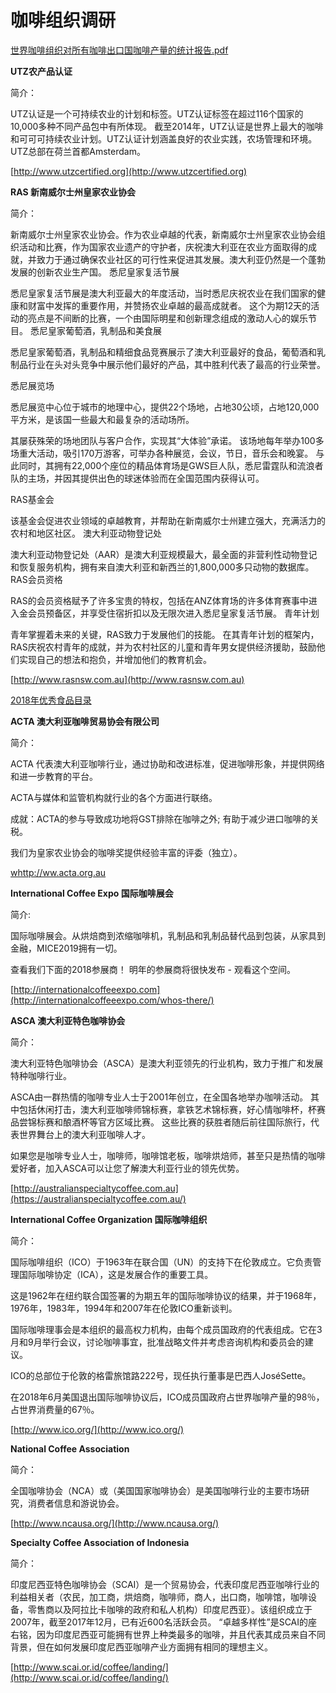 # 咖啡组织调研

[世界咖啡组织对所有咖啡出口国咖啡产量的统计报告.pdf](调研材料/世界咖啡组织对所有咖啡出口国咖啡产量的统计报告.pdf)

**UTZ农产品认证**

简介：

UTZ认证是一个可持续农业的计划和标签。UTZ认证标签在超过116个国家的10,000多种不同产品包中有所体现。 截至2014年，UTZ认证是世界上最大的咖啡和可可可持续农业计划。UTZ认证计划涵盖良好的农业实践，农场管理和环境。UTZ总部在荷兰首都Amsterdam。

[http://www.utzcertified.org](http://www.utzcertified.org)


**RAS 新南威尔士州皇家农业协会**

简介：

新南威尔士州皇家农业协会。作为农业卓越的代表，新南威尔士州皇家农业协会组织活动和比赛，作为国家农业遗产的守护者，庆祝澳大利亚在农业方面取得的成就，并致力于通过确保农业社区的可行性来促进其发展。澳大利亚仍然是一个蓬勃发展的创新农业生产国。
悉尼皇家复活节展

悉尼皇家复活节展是澳大利亚最大的年度活动，当时悉尼庆祝农业在我们国家的健康和财富中发挥的重要作用，并赞扬农业卓越的最高成就者。 这个为期12天的活动的亮点是不间断的比赛，一个由国际明星和创新理念组成的激动人心的娱乐节目。
悉尼皇家葡萄酒，乳制品和美食展

悉尼皇家葡萄酒，乳制品和精细食品竞赛展示了澳大利亚最好的食品，葡萄酒和乳制品行业在头对头竞争中展示他们最好的产品，其中胜利代表了最高的行业荣誉。

悉尼展览场

悉尼展览中心位于城市的地理中心，提供22个场地，占地30公顷，占地120,000平方米，是该国一些最大和最复杂的活动场所。

其屡获殊荣的场地团队与客户合作，实现其“大体验”承诺。 该场地每年举办100多场重大活动，吸引170万游客，可举办各种展览，会议，节日，音乐会和晚宴。 与此同时，其拥有22,000个座位的精品体育场是GWS巨人队，悉尼雷霆队和流浪者队的主场，并因其提供出色的球迷体验而在全国范围内获得认可。

RAS基金会

该基金会促进农业领域的卓越教育，并帮助在新南威尔士州建立强大，充满活力的农村和地区社区。
澳大利亚动物登记处

澳大利亚动物登记处（AAR）是澳大利亚规模最大，最全面的非营利性动物登记和恢复服务机构，拥有来自澳大利亚和新西兰的1,800,000多只动物的数据库。
RAS会员资格

RAS的会员资格赋予了许多宝贵的特权，包括在ANZ体育场的许多体育赛事中进入金会员预备区，并享受住宿折扣以及无限次进入悉尼皇家复活节展。
青年计划

青年掌握着未来的关键，RAS致力于发展他们的技能。 在其青年计划的框架内，RAS庆祝农村青年的成就，并为农村社区的儿童和青年男女提供经济援助，鼓励他们实现自己的想法和抱负，并增加他们的教育机会。 


[http://www.rasnsw.com.au](http://www.rasnsw.com.au)


[2018年优秀食品目录](调研材料/2018finefoodcatalogueweb.pdf)

**ACTA 澳大利亚咖啡贸易协会有限公司**

简介：

ACTA 代表澳大利亚咖啡行业，通过协助和改进标准，促进咖啡形象，并提供网络和进一步教育的平台。

ACTA与媒体和监管机构就行业的各个方面进行联络。

成就：ACTA的参与导致成功地将GST排除在咖啡之外; 有助于减少进口咖啡的关税。

我们为皇家农业协会的咖啡奖提供经验丰富的评委（独立）。

[whttp://ww.acta.org.au](http://www.acta.org.au)

**International Coffee Expo 国际咖啡展会**

简介:

国际咖啡展会。从烘焙商到浓缩咖啡机，乳制品和乳制品替代品到包装，从家具到金融，MICE2019拥有一切。

查看我们下面的2018参展商！ 明年的参展商将很快发布 - 观看这个空间。 

[http://internationalcoffeeexpo.com](http://internationalcoffeeexpo.com/whos-there/)

**ASCA 澳大利亚特色咖啡协会**

简介：

澳大利亚特色咖啡协会（ASCA）是澳大利亚领先的行业机构，致力于推广和发展特种咖啡行业。

ASCA由一群热情的咖啡专业人士于2001年创立，在全国各地举办咖啡活动。 其中包括休闲打击，澳大利亚咖啡师锦标赛，拿铁艺术锦标赛，好心情咖啡杯，杯赛品尝锦标赛和酿酒杯等官方区域比赛。 这些比赛的获胜者随后前往国际旅行，代表世界舞台上的澳大利亚咖啡人才。

如果您是咖啡专业人士，咖啡师，咖啡馆老板，咖啡烘焙师，甚至只是热情的咖啡爱好者，加入ASCA可以让您了解澳大利亚行业的领先优势。 

[http://australianspecialtycoffee.com.au](https://australianspecialtycoffee.com.au/)

**International Coffee Organization 国际咖啡组织**

简介：

国际咖啡组织（ICO）于1963年在联合国（UN）的支持下在伦敦成立。它负责管理国际咖啡协定（ICA），这是发展合作的重要工具。

这是1962年在纽约联合国签署的为期五年的国际咖啡协议的结果，并于1968年，1976年，1983年，1994年和2007年在伦敦ICO重新谈判。

国际咖啡理事会是本组织的最高权力机构，由每个成员国政府的代表组成。它在3月和9月举行会议，讨论咖啡事宜，批准战略文件并考虑咨询机构和委员会的建议。

ICO的总部位于伦敦的格雷旅馆路222号，现任执行董事是巴西人JoséSette。

在2018年6月美国退出国际咖啡协议后，ICO成员国政府占世界咖啡产量的98％，占世界消费量的67％。

[http://www.ico.org/](http://www.ico.org/)

**National Coffee Association**

简介：

全国咖啡协会（NCA）或（美国国家咖啡协会）是美国咖啡行业的主要市场研究，消费者信息和游说协会。

[http://www.ncausa.org/](http://www.ncausa.org/)

**Specialty Coffee Association of Indonesia**

简介：

印度尼西亚特色咖啡协会（SCAI）是一个贸易协会，代表印度尼西亚咖啡行业的利益相关者（农民，加工商，烘焙商，咖啡师，商人，出口商，咖啡馆，咖啡设备，零售商以及阿拉比卡咖啡的政府和私人机构）印度尼西亚）。该组织成立于2007年，截至2017年12月，已有近600名活跃会员。 “卓越多样性”是SCAI的座右铭，因为印度尼西亚可能拥有世界上种类最多的咖啡，并且代表其成员来自不同背景，但在如何发展印度尼西亚咖啡产业方面拥有相同的理想主义。

[http://www.scai.or.id/coffee/landing/](http://www.scai.or.id/coffee/landing/)